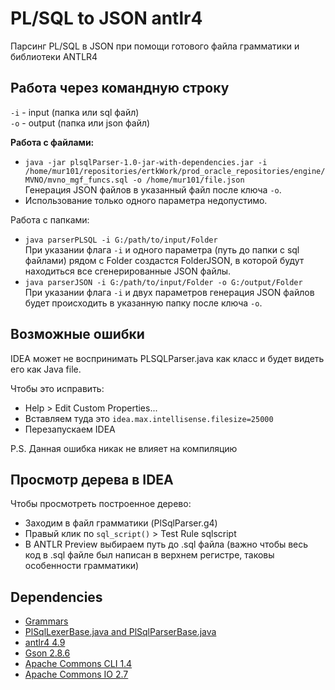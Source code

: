 # PL/SQL to JSON antlr4
Парсинг PL/SQL в JSON при помощи готового файла грамматики и библиотеки ANTLR4

Работа через командную строку
---
`-i` - input (папка или sql файл)<br>
`-o` - output (папка или json файл)


**Работа с файлами:**
- `java -jar plsqlParser-1.0-jar-with-dependencies.jar -i /home/mur101/repositories/ertkWork/prod_oracle_repositories/engine/MVNO/mvno_mgf_funcs.sql -o /home/mur101/file.json` <br>
    Генерация JSON файлов в указанный файл после ключа `-o`.
- Использование только одного параметра недопустимо.

Работа с папками:
- `java parserPLSQL -i G:/path/to/input/Folder` <br>
    При указании флага `-i` и одного параметра (путь до папки
    с sql файлами) рядом с Folder создастся FolderJSON,
    в которой будут находиться все сгенерированные JSON файлы.
- `java parserJSON -i G:/path/to/input/Folder -o G:/output/Folder` <br>
    При указании флага `-i` и двух параметров генерация JSON
    файлов будет происходить в указанную папку после ключа `-o`.
    


Возможные ошибки
---
IDEA может не воспринимать PLSQLParser.java как класс и будет видеть
его как Java file. 

Чтобы это исправить:
- Help > Edit Custom Properties...
- Вставляем туда это `idea.max.intellisense.filesize=25000`
- Перезапускаем IDEA

P.S. Данная ошибка никак не влияет на компиляцию

Просмотр дерева в IDEA
---
Чтобы просмотреть построенное дерево:
- Заходим в файл грамматики (PlSqlParser.g4)
- Правый клик по `sql_script()` > Test Rule sqlscript
- В ANTLR Preview выбираем путь до .sql файла 
(важно чтобы весь код в .sql файле был написан в верхнем регистре, таковы особенности грамматики)

Dependencies
---
- [Grammars](https://github.com/antlr/grammars-v4/tree/master/sql/plsql)
- [PlSqlLexerBase.java and PlSqlParserBase.java](https://github.com/antlr/grammars-v4/tree/master/sql/plsql/Java)
- [antlr4 4.9](https://mvnrepository.com/artifact/org.antlr/antlr4/4.9)
- [Gson 2.8.6](https://mvnrepository.com/artifact/com.google.code.gson/gson/2.8.6)
- [Apache Commons CLI 1.4](https://mvnrepository.com/artifact/commons-cli/commons-cli/1.4)
- [Apache Commons IO 2.7](https://mvnrepository.com/artifact/commons-io/commons-io/2.7)
